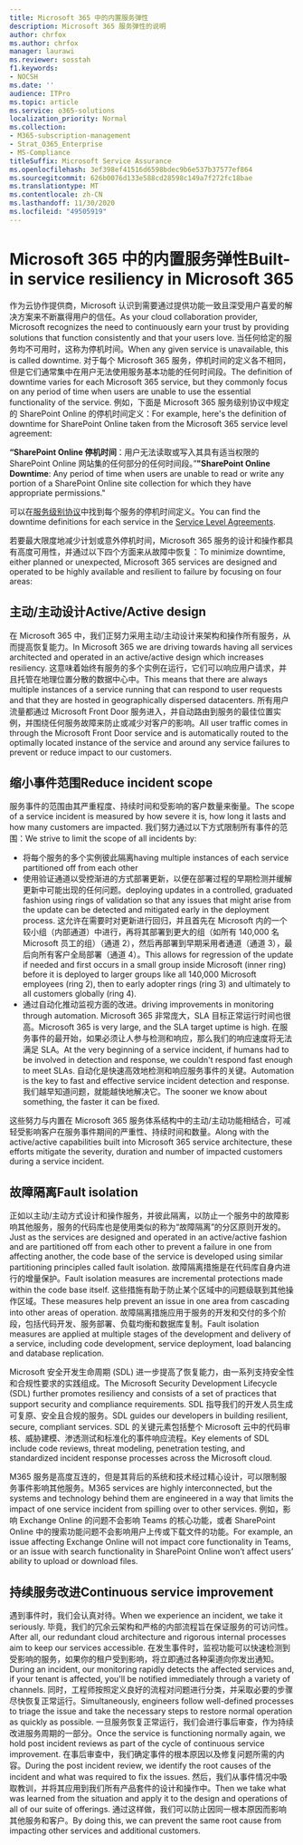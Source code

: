 ```yaml
---
title: Microsoft 365 中的内置服务弹性
description: Microsoft 365 服务弹性的说明
author: chrfox
ms.author: chrfox
manager: laurawi
ms.reviewer: sosstah
f1.keywords:
- NOCSH
ms.date: ''
audience: ITPro
ms.topic: article
ms.service: o365-solutions
localization_priority: Normal
ms.collection:
- M365-subscription-management
- Strat_O365_Enterprise
- MS-Compliance
titleSuffix: Microsoft Service Assurance
ms.openlocfilehash: 3ef398ef41516d6598bdec9b6e537b37577ef864
ms.sourcegitcommit: 626b0076d133e588cd28598c149a7f272fc18bae
ms.translationtype: MT
ms.contentlocale: zh-CN
ms.lasthandoff: 11/30/2020
ms.locfileid: "49505919"
---
```

# <a name="built-in-service-resiliency-in-microsoft-365"></a><span data-ttu-id="4340b-103">Microsoft 365 中的内置服务弹性</span><span class="sxs-lookup"><span data-stu-id="4340b-103">Built-in service resiliency in Microsoft 365</span></span>

<span data-ttu-id="4340b-104">作为云协作提供商，Microsoft 认识到需要通过提供功能一致且深受用户喜爱的解决方案来不断赢得用户的信任。</span><span class="sxs-lookup"><span data-stu-id="4340b-104">As your cloud collaboration provider, Microsoft recognizes the need to continuously earn your trust by providing solutions that function consistently and that your users love.</span></span> <span data-ttu-id="4340b-105">当任何给定的服务均不可用时，这称为停机时间。</span><span class="sxs-lookup"><span data-stu-id="4340b-105">When any given service is unavailable, this is called downtime.</span></span> <span data-ttu-id="4340b-106">对于每个 Microsoft 365 服务，停机时间的定义各不相同，但是它们通常集中在用户无法使用服务基本功能的任何时间段。</span><span class="sxs-lookup"><span data-stu-id="4340b-106">The definition of downtime varies for each Microsoft 365 service, but they commonly focus on any period of time when users are unable to use the essential functionality of the service.</span></span> <span data-ttu-id="4340b-107">例如，下面是 Microsoft 365 服务级别协议中规定的 SharePoint Online 的停机时间定义：</span><span class="sxs-lookup"><span data-stu-id="4340b-107">For example, here's the definition of downtime for SharePoint Online taken from the Microsoft 365 service level agreement:</span></span>

<span data-ttu-id="4340b-108">**“SharePoint Online 停机时间**：用户无法读取或写入其具有适当权限的 SharePoint Online 网站集的任何部分的任何时间段。”</span><span class="sxs-lookup"><span data-stu-id="4340b-108">**"SharePoint Online Downtime**: Any period of time when users are unable to read or write any portion of a SharePoint Online site collection for which they have appropriate permissions."</span></span>

<span data-ttu-id="4340b-109">可以在[服务级别协议](https://www.microsoftvolumelicensing.com/DocumentSearch.aspx?Mode=3&DocumentTypeId=37)中找到每个服务的停机时间定义。</span><span class="sxs-lookup"><span data-stu-id="4340b-109">You can find the downtime definitions for each service in the [Service Level Agreements](https://www.microsoftvolumelicensing.com/DocumentSearch.aspx?Mode=3&DocumentTypeId=37).</span></span>

<span data-ttu-id="4340b-110">若要最大限度地减少计划或意外停机时间，Microsoft 365 服务的设计和操作都具有高度可用性，并通过以下四个方面来从故障中恢复：</span><span class="sxs-lookup"><span data-stu-id="4340b-110">To minimize downtime, either planned or unexpected, Microsoft 365 services are designed and operated to be highly available and resilient to failure by focusing on four areas:</span></span>

## <a name="activeactive-design"></a><span data-ttu-id="4340b-111">主动/主动设计</span><span class="sxs-lookup"><span data-stu-id="4340b-111">Active/Active design</span></span>

<span data-ttu-id="4340b-112">在 Microsoft 365 中，我们正努力采用主动/主动设计来架构和操作所有服务，从而提高恢复能力。</span><span class="sxs-lookup"><span data-stu-id="4340b-112">In Microsoft 365 we are driving towards having all services architected and operated in an active/active design which increases resiliency.</span></span> <span data-ttu-id="4340b-113">这意味着始终有服务的多个实例在运行，它们可以响应用户请求，并且托管在地理位置分散的数据中心中。</span><span class="sxs-lookup"><span data-stu-id="4340b-113">This means that there are always multiple instances of a service running that can respond to user requests and that they are hosted in geographically dispersed datacenters.</span></span> <span data-ttu-id="4340b-114">所有用户流量都通过 Microsoft Front Door 服务进入，并自动路由到服务的最佳位置实例，并围绕任何服务故障来防止或减少对客户的影响。</span><span class="sxs-lookup"><span data-stu-id="4340b-114">All user traffic comes in through the Microsoft Front Door service and is automatically routed to the optimally located instance of the service and around any service failures to prevent or reduce impact to our customers.</span></span>

## <a name="reduce-incident-scope"></a><span data-ttu-id="4340b-115">缩小事件范围</span><span class="sxs-lookup"><span data-stu-id="4340b-115">Reduce incident scope</span></span>

<span data-ttu-id="4340b-116">服务事件的范围由其严重程度、持续时间和受影响的客户数量来衡量。</span><span class="sxs-lookup"><span data-stu-id="4340b-116">The scope of a service incident is measured by how severe it is, how long it lasts and how many customers are impacted.</span></span> <span data-ttu-id="4340b-117">我们努力通过以下方式限制所有事件的范围：</span><span class="sxs-lookup"><span data-stu-id="4340b-117">We strive to limit the scope of all incidents by:</span></span>

- <span data-ttu-id="4340b-118">将每个服务的多个实例彼此隔离</span><span class="sxs-lookup"><span data-stu-id="4340b-118">having multiple instances of each service partitioned off from each other</span></span>
- <span data-ttu-id="4340b-119">使用验证通道以受控渐进的方式部署更新，以便在部署过程的早期检测并缓解更新中可能出现的任何问题。</span><span class="sxs-lookup"><span data-stu-id="4340b-119">deploying updates in a controlled, graduated fashion using rings of validation so that any issues that might arise from the update can be detected and mitigated early in the deployment process.</span></span> <span data-ttu-id="4340b-120">这允许在需要时对更新进行回归，并且首先在 Microsoft 内的一个较小组（内部通道）中进行，再将其部署到更大的组（如所有 140,000 名 Microsoft 员工的组）（通道 2），然后再部署到早期采用者通道（通道 3），最后向所有客户全局部署（通道 4）。</span><span class="sxs-lookup"><span data-stu-id="4340b-120">This allows for regression of the update if needed and first occurs in a small group inside Microsoft (inner ring) before it is deployed to larger groups like all 140,000 Microsoft employees (ring 2), then to early adopter rings (ring 3) and ultimately to all customers globally (ring 4).</span></span>
- <span data-ttu-id="4340b-121">通过自动化推动监视方面的改进。</span><span class="sxs-lookup"><span data-stu-id="4340b-121">driving improvements in monitoring through automation.</span></span> <span data-ttu-id="4340b-122">Microsoft 365 非常庞大，SLA 目标正常运行时间也很高。</span><span class="sxs-lookup"><span data-stu-id="4340b-122">Microsoft 365 is very large, and the SLA target uptime is high.</span></span> <span data-ttu-id="4340b-123">在服务事件的最开始，如果必须让人参与检测和响应，那么我们的响应速度将无法满足 SLA。</span><span class="sxs-lookup"><span data-stu-id="4340b-123">At the very beginning of a service incident, if humans had to be involved in detection and response, we couldn't respond fast enough to meet SLAs.</span></span> <span data-ttu-id="4340b-124">自动化是快速高效地检测和响应服务事件的关键。</span><span class="sxs-lookup"><span data-stu-id="4340b-124">Automation is the key to fast and effective service incident detection and response.</span></span> <span data-ttu-id="4340b-125">我们越早知道问题，就能越快地解决它。</span><span class="sxs-lookup"><span data-stu-id="4340b-125">The sooner we know about something, the faster it can be fixed.</span></span>

<span data-ttu-id="4340b-126">这些努力与内置在 Microsoft 365 服务体系结构中的主动/主动功能相结合，可减轻受影响客户在服务事件期间的严重性、持续时间和数量。</span><span class="sxs-lookup"><span data-stu-id="4340b-126">Along with the active/active capabilities built into Microsoft 365 service architecture, these efforts mitigate the severity, duration and number of impacted customers during a service incident.</span></span>  

## <a name="fault-isolation"></a><span data-ttu-id="4340b-127">故障隔离</span><span class="sxs-lookup"><span data-stu-id="4340b-127">Fault isolation</span></span>

<span data-ttu-id="4340b-128">正如以主动/主动方式设计和操作服务，并彼此隔离，以防止一个服务中的故障影响其他服务，服务的代码库也是使用类似的称为“故障隔离”的分区原则开发的。</span><span class="sxs-lookup"><span data-stu-id="4340b-128">Just as the services are designed and operated in an active/active fashion and are partitioned off from each other to prevent a failure in one from affecting another, the code base of the service is developed using similar partitioning principles called fault isolation.</span></span> <span data-ttu-id="4340b-129">故障隔离措施是在代码库自身内进行的增量保护。</span><span class="sxs-lookup"><span data-stu-id="4340b-129">Fault isolation measures are incremental protections made within the code base itself.</span></span> <span data-ttu-id="4340b-130">这些措施有助于防止某个区域中的问题级联到其他操作区域。</span><span class="sxs-lookup"><span data-stu-id="4340b-130">These measures help prevent an issue in one area from cascading into other areas of operation.</span></span>
<span data-ttu-id="4340b-131">故障隔离措施应用于服务的开发和交付的多个阶段，包括代码开发、服务部署、负载均衡和数据库复制。</span><span class="sxs-lookup"><span data-stu-id="4340b-131">Fault isolation measures are applied at multiple stages of the development and delivery of a service, including code development, service deployment, load balancing and database replication.</span></span>

<span data-ttu-id="4340b-132">Microsoft 安全开发生命周期 (SDL) 进一步提高了恢复能力，由一系列支持安全性和合规性要求的实践组成。</span><span class="sxs-lookup"><span data-stu-id="4340b-132">The Microsoft Security Development Lifecycle (SDL) further promotes resiliency and consists of a set of practices that support security and compliance requirements.</span></span> <span data-ttu-id="4340b-133">SDL 指导我们的开发人员生成可复原、安全且合规的服务。</span><span class="sxs-lookup"><span data-stu-id="4340b-133">SDL guides our developers in building resilient, secure, compliant services.</span></span> <span data-ttu-id="4340b-134">SDL 的关键元素包括整个 Microsoft 云中的代码审核、威胁建模、渗透测试和标准化的事件响应流程。</span><span class="sxs-lookup"><span data-stu-id="4340b-134">Key elements of SDL include code reviews, threat modeling, penetration testing, and standardized incident response processes across the Microsoft cloud.</span></span>

<span data-ttu-id="4340b-135">M365 服务是高度互连的，但是其背后的系统和技术经过精心设计，可以限制服务事件影响其他服务。</span><span class="sxs-lookup"><span data-stu-id="4340b-135">M365 services are highly interconnected, but the systems and technology behind them are engineered in a way that limits the impact of one service incident from spilling over to other services.</span></span> <span data-ttu-id="4340b-136">例如，影响 Exchange Online 的问题不会影响 Teams 的核心功能，或者 SharePoint Online 中的搜索功能问题不会影响用户上传或下载文件的功能。</span><span class="sxs-lookup"><span data-stu-id="4340b-136">For example, an issue affecting Exchange Online will not impact core functionality in Teams, or an issue with search functionality in SharePoint Online won’t affect users’ ability to upload or download files.</span></span>

## <a name="continuous-service-improvement"></a><span data-ttu-id="4340b-137">持续服务改进</span><span class="sxs-lookup"><span data-stu-id="4340b-137">Continuous service improvement</span></span>

<span data-ttu-id="4340b-138">遇到事件时，我们会认真对待。</span><span class="sxs-lookup"><span data-stu-id="4340b-138">When we experience an incident, we take it seriously.</span></span> <span data-ttu-id="4340b-139">毕竟，我们的冗余云架构和严格的内部流程旨在保证服务的可访问性。</span><span class="sxs-lookup"><span data-stu-id="4340b-139">After all, our redundant cloud architecture and rigorous internal processes aim to keep our services accessible.</span></span> <span data-ttu-id="4340b-140">在发生事件时，监视功能可以快速检测到受影响的服务，如果你的租户受到影响，将立即通过各种渠道向你发出通知。</span><span class="sxs-lookup"><span data-stu-id="4340b-140">During an incident, our monitoring rapidly detects the affected services and, if your tenant is affected, you'll be notified immediately through a variety of channels.</span></span> <span data-ttu-id="4340b-141">同时，工程师按照定义良好的流程对问题进行分类，并采取必要的步骤尽快恢复正常运行。</span><span class="sxs-lookup"><span data-stu-id="4340b-141">Simultaneously, engineers follow well-defined processes to triage the issue and take the necessary steps to restore normal operation as quickly as possible.</span></span> <span data-ttu-id="4340b-142">一旦服务恢复正常运行，我们会进行事后审查，作为持续改进服务周期的一部分。</span><span class="sxs-lookup"><span data-stu-id="4340b-142">Once the service is functioning normally again, we hold post incident reviews as part of the cycle of continuous service improvement.</span></span> <span data-ttu-id="4340b-143">在事后审查中，我们确定事件的根本原因以及修复问题所需的内容。</span><span class="sxs-lookup"><span data-stu-id="4340b-143">During the post incident review, we identify the root causes of the incident and what was required to fix the issues.</span></span> <span data-ttu-id="4340b-144">然后，我们从事件情况中吸取教训，并将其应用到我们所有产品套件的设计和操作中。</span><span class="sxs-lookup"><span data-stu-id="4340b-144">Then we take what was learned from the situation and apply it to the design and operations of all of our suite of offerings.</span></span> <span data-ttu-id="4340b-145">通过这样做，我们可以防止因同一根本原因而影响其他服务和客户。</span><span class="sxs-lookup"><span data-stu-id="4340b-145">By doing this, we can prevent the same root cause from impacting other services and additional customers.</span></span>
